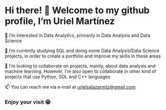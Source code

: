 # Hi there! 👋 Welcome to my github profile, I’m Uriel Martínez
 👀 I’m interested in Data Analytics, primarily in Data Analysis and Data Science
 
 🌱 I’m currently studying SQL and doing some Data Analysis/Data Science projects, in order to create a portfolio and improve my skills in these areas
 
 💞️ I’m looking to collaborate on projects, mainly, about data analysis and machine learning. However, I'm also open to collaborate in other kind of projects that use Python, SQL and C++ languages
 
 📫 You can reach me via e-mail at urielsalazarmtz@gmail.com


### Enjoy your visit 😁
<!---
UrielASM/UrielASM is a ✨ special ✨ repository because its `README.md` (this file) appears on your GitHub profile.
You can click the Preview link to take a look at your changes.
--->
